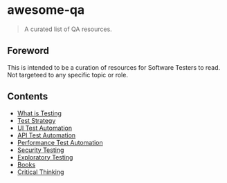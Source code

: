 # awesome-qa
> A curated list of QA resources.

## Foreword
This is intended to be a curation of resources for Software Testers to read. Not targeteed to any specific topic or role.

## Contents
* [What is Testing](https://github.com/priyanshus/awesome-qa/blob/master/what-is-testing.md)
* [Test Strategy](https://github.com/priyanshus/awesome-qa/blob/master/test-strategy.md)
* [UI Test Automation](https://github.com/priyanshus/awesome-qa/blob/master/ui-test-automation.md)
* [API Test Automation](https://github.com/priyanshus/awesome-qa/blob/master/api-test-automation.md)
* [Performance Test Automation](https://github.com/priyanshus/awesome-qa/blob/master/performance-test-automation.md)
* [Security Testing](https://github.com/priyanshus/awesome-qa/blob/master/security-testing.md)
* [Exploratory Testing](https://github.com/priyanshus/awesome-qa/blob/master/exploratory-testing.md)
* [Books](https://github.com/priyanshus/awesome-qa/blob/master/books.md)
* [Critical Thinking](https://github.com/priyanshus/awesome-qa/blob/master/critical-thinking.md)


